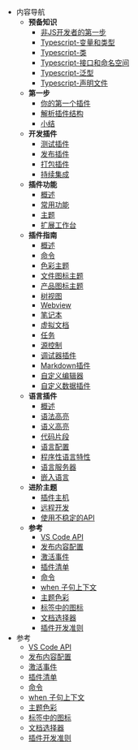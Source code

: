 <!-- * 快速入门 -->
* 内容导航
    * **预备知识**
      * [非JS开发者的第一步](/preknowledge/first-step.md)
      * [Typescript-变量和类型](/preknowledge/variable-and-type.md)
      * [Typescript-类](/preknowledge/class.md)
      * [Typescript-接口和命名空间](/preknowledge/interface-and-namespace.md)
      * [Typescript-泛型](/preknowledge/generics.md)
      * [Typescript-声明文件](/preknowledge/declaration-files.md)
    * **第一步**
        * [你的第一个插件](/get-started/your-first-extension.md)
        * [解析插件结构](/get-started/extension-anatomy.md)
        * [小结](/get-started/wrapping-up.md)
    * **开发插件**
        * [测试插件](/working-with-extensions/testing-extension.md)
        * [发布插件](/working-with-extensions/publish-extension.md)
        * [打包插件](/working-with-extensions/bundling-extension.md)
        * [持续集成](/working-with-extensions/continuous-integration.md)
    * **插件功能**
        * [概述](/extension-capabilities/readme.md)
        * [常用功能](/extension-capabilities/common-capabilities.md)
        * [主题](/extension-capabilities/theming.md)
        * [扩展工作台](/extension-capabilities/extending-workbench.md)
    * **插件指南**
        * [概述](/extension-guides/readme.md)
        * [命令](/extension-guides/command.md)
        * [色彩主题](/extension-guides/color-theme.md)
        * [文件图标主题](/extension-guides/file-icon-theme.md)
        * [产品图标主题](/extension-guides/product-icon-theme.md)
        * [树视图](/extension-guides/tree-view.md)
        * [Webview](/extension-guides/webview.md)
        * [笔记本](/extension-guides/notebook.md)
        * [虚拟文档](/extension-guides/virtual-documents.md)
        * [任务](/extension-guides/task-provider.md)
        * [源控制](/extension-guides/scm-provider.md)
        * [调试器插件](/extension-guides/debugger-extension.md)
        * [Markdown插件](/extension-guides/markdown-extension.md)
        * [自定义编辑器](/extension-guides/custom-editors.md)
        * [自定义数据插件](/extension-guides/custom-data-extension.md)
    * **语言插件**
        * [概述](/language-extensions/)
        * [语法高亮](/language-extensions/syntax-highlight-guide.md)
        * [语义高亮](/language-extensions/semantic-highlight-guide.md)
        * [代码片段](/language-extensions/snippet-guide.md)
        * [语言配置](/language-extensions/language-configuration-guide.md)
        * [程序性语言特性](/language-extensions/programmatic-language-features.md)
        * [语言服务器](/language-extensions/language-server-extension-guide.md)
        * [嵌入语言](/language-extensions/embedded-languages.md)
    * **进阶主题**
        * [插件主机](/advanced-topics/extension-host.md)
        * [远程开发](/advanced-topics/remote-extensions.md)
        * [使用不稳定的API](/advanced-topics/using-proposed-api.md)
    * ️️**参考**
        * [VS Code API](/references/vscode-api.md)
        * [发布内容配置](/references/contribution-points.md)
        * [激活事件](/references/activation-events.md)
        * [插件清单](/references/extension-manifest.md)
        * [命令](/references/commands.md)
        * [when 子句上下文](/references/when-clause-contexts.md)
        * [主题色彩](/references/theme-color.md)
        * [标签中的图标](/references/icons-in-labels.md)
        * [文档选择器](/references/document-selector.md)
        * [插件开发准则](/references/extension-guidelines.md)
* ️️参考
    * [VS Code API](/references/vscode-api.md)
    * [发布内容配置](/references/contribution-points.md)
    * [激活事件](/references/activation-events.md)
    * [插件清单](/references/extension-manifest.md)
    * [命令](/references/commands.md)
    * [when 子句上下文](/references/when-clause-contexts.md)
    * [主题色彩](/references/theme-color.md)
    * [标签中的图标](/references/icons-in-labels.md)
    * [文档选择器](/references/document-selector.md)
    * [插件开发准则](/references/extension-guidelines.md)
